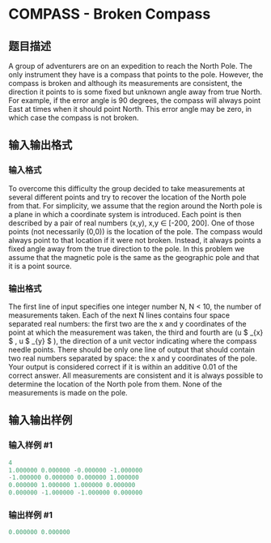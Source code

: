# COMPASS - Broken Compass

## 题目描述

A group of adventurers are on an expedition to reach the North Pole. The only instrument they have is a compass that points to the pole. However, the compass is broken and although its measurements are consistent, the direction it points to is some fixed but unknown angle away from true North. For example, if the error angle is 90 degrees, the compass will always point East at times when it should point North. This error angle may be zero, in which case the compass is not broken.

## 输入输出格式

### 输入格式

To overcome this difficulty the group decided to take measurements at several different points and try to recover the location of the North pole from that. For simplicity, we assume that the region around the North pole is a plane in which a coordinate system is introduced. Each point is then described by a pair of real numbers (x,y), x,y ∈ \[-200, 200\]. One of those points (not necessarily (0,0)) is the location of the pole. The compass would always point to that location if it were not broken. Instead, it always points a fixed angle away from the true direction to the pole. In this problem we assume that the magnetic pole is the same as the geographic pole and that it is a point source.

### 输出格式

The first line of input specifies one integer number N, N < 10, the number of measurements taken. Each of the next N lines contains four space separated real numbers: the first two are the x and y coordinates of the point at which the measurement was taken, the third and fourth are (u $ _{x} $ , u $ _{y} $ ), the direction of a unit vector indicating where the compass needle points. There should be only one line of output that should contain two real numbers separated by space: the x and y coordinates of the pole. Your output is considered correct if it is within an additive 0.01 of the correct answer. All measurements are consistent and it is always possible to determine the location of the North pole from them. None of the measurements is made on the pole.

## 输入输出样例

### 输入样例 #1

```cpp
4
1.000000 0.000000 -0.000000 -1.000000
-1.000000 0.000000 0.000000 1.000000
0.000000 1.000000 1.000000 0.000000
0.000000 -1.000000 -1.000000 0.000000
```


### 输出样例 #1

```cpp
0.000000 0.000000
```


